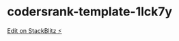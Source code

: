 # codersrank-template-1lck7y

[Edit on StackBlitz ⚡️](https://stackblitz.com/edit/codersrank-template-1lck7y)